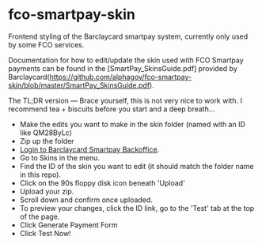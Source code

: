 fco-smartpay-skin
=================

Frontend styling of the Barclaycard smartpay system, currently only used by some FCO services.

Documentation for how to edit/update the skin used with FCO Smartpay payments can be found in the [SmartPay_SkinsGuide.pdf] provided by Barclaycard(https://github.com/alphagov/fco-smartpay-skin/blob/master/SmartPay_SkinsGuide.pdf).

The TL;DR version —
Brace yourself, this is not very nice to work with. I recommend tea + biscuits before you start and a deep breath...

* Make the edits you want to make in the skin folder (named with an ID like QM28ByLc)
* Zip up the folder
* [Login to Barclaycard Smartpay Backoffice](https://ca-test.barclaycardsmartpay.com/ca/ca/login.shtml).
* Go to Skins in the menu.
* Find the ID of the skin you want to edit (it should match the folder name in this repo).
* Click on the 90s floppy disk icon beneath 'Upload'
* Upload your zip.
* Scroll down and confirm once uploaded.
* To preview your changes, click the ID link, go to the 'Test' tab at the top of the page.
* Click Generate Payment Form
* Click Test Now!